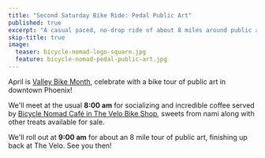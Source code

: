 ```yaml
---
title: "Second Saturday Bike Ride: Pedal Public Art"
published: true
excerpt: "A casual paced, no-drop ride of about 8 miles around public art."
skip-title: true
image:
  teaser: bicycle-nomad-logo-square.jpg
  feature: bicycle-nomad-pedal-public-art.jpg
---
```


April is [Valley Bike Month](http://www.valleymetro.org/campaigns_contests/valley_bike_month), celebrate with a bike tour of public art in downtown Phoenix!

We'll meet at the usual **8:00 am** for socializing and incredible coffee served by [Bicycle Nomad Café in The Velo Bike Shop](http://www.thevelo.com/cafe.html), sweets from nami along with other treats available for sale.

We'll roll out at **9:00 am** for about an 8 mile tour of public art, finishing up back at The Velo. See you then!

